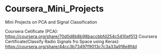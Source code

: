 # Coursera_Mini_Projects
Mini Projects on PCA and Signal Classification

Coursera Cetificate (PCA): https://coursera.org/share/70d0d8b8b98baccbbfd254c5410ef513
Coursera Certificate(Classify Radio Signals fro Space using Keras): https://coursera.org/share/44cc3b73497f9013c7c3a33a918e8fdd

